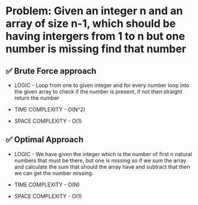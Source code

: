 # Problem:  Given an integer n and an array of size n-1, which should be having intergers from 1 to n but one number is missing find that number


## ✅ Brute Force approach

- LOGIC - Loop from one to given integer and for every number loop into the given array to check if the number is present,
if not then straight return the number

- TIME COMPLEXITY - O(N^2)
- SPACE COMPLEXITY - O(1)

## ✅ Optimal Approach

- LOGIC - We have given the integer which is the number of first n natural numbers that must be there, but one is missing
so if we sum the array and calculate the sum that should the array have and subtract that then we can get the number missing.

- TIME COMPLEXITY - O(N)
- SPACE COMPLEXITY - O(1)